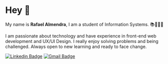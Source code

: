 # Hey 👋

My name is **Rafael Almendra**, I am a student of Information Systems. 📚💙🇧🇷

I am passionate about technology and have experience in front-end web development and UX/UI Design.
I really enjoy solving problems and being challenged. Always open to new learning and ready to face change.

[![Linkedin Badge](https://img.shields.io/badge/-Rafael%20Almendra-%2300C6FF?style=flat-square&logo=Linkedin&logoColor=white&link=https://www.linkedin.com/in/rafaelalmendradev/)](https://www.linkedin.com/in/rafaelalmendradev/) 
[![Gmail Badge](https://img.shields.io/badge/-rafaelalmendra28%40gmail.com-%2300C6FF?style=flat-square&logo=Gmail&logoColor=white&link=rafaelalmendra28@gmail.com)](rafaelalmendra28@gmail.com)
